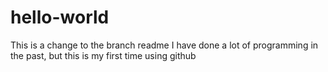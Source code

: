 # hello-world

This is a change to the branch readme
I have done a lot of programming  in the past, but this is my first time using github
